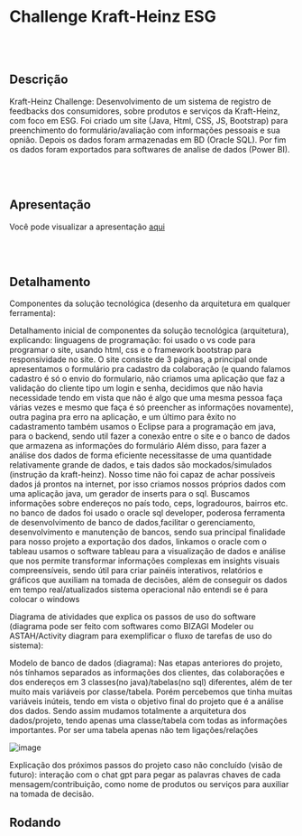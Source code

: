 # Challenge Kraft-Heinz ESG

<br/>
<br/>

## Descrição

Kraft-Heinz Challenge: Desenvolvimento de um sistema de
registro de feedbacks dos consumidores, sobre produtos
e serviços da Kraft-Heinz, com foco em ESG. Foi criado um
site (Java, Html, CSS, JS, Bootstrap) para preenchimento
do formulário/avaliação com informações pessoais e sua
opnião. Depois os dados foram armazenadas em BD
(Oracle SQL). Por fim os dados foram exportados para
softwares de analise de dados (Power BI).

<br/>
<br/>

## Apresentação

Você pode visualizar a apresentação [aqui](https://www.canva.com/design/DAGIH5znPsc/hoauPS35sZmklpAWGejHGw/edit?utm_content=DAGIH5znPsc&utm_campaign=designshare&utm_medium=link2&utm_source=sharebutton)

<br/>
<br/>

## Detalhamento
Componentes da solução tecnológica (desenho da arquitetura em qualquer ferramenta):

Detalhamento inicial de componentes da solução tecnológica (arquitetura), explicando:
linguagens de programação: foi usado o vs code para programar o site, usando html, css e o framework bootstrap para responsividade no site. O site consiste de 3 páginas, a principal onde apresentamos o formulário pra cadastro da colaboração (e quando falamos cadastro é só o envio do formulario, não criamos uma aplicação que faz a validação do cliente tipo um login e senha, decidimos que não havia necessidade tendo em vista que não é algo que uma mesma pessoa faça várias vezes e mesmo que faça é só preencher as informações novamente), outra pagina pra erro na aplicação, e um último para êxito no cadastramento
também usamos o Eclipse para a programação em java, para o backend, sendo util fazer a conexão entre o site e o banco de dados que armazena as informações do formulário
Além disso, para fazer a análise dos dados de forma eficiente necessitasse de uma quantidade relativamente grande de dados, e tais dados são mockados/simulados (instrução da kraft-heinz). Nosso time não foi capaz de achar possíveis dados já prontos na internet, por isso criamos nossos próprios dados com uma aplicação java, um gerador de inserts para o sql. Buscamos informações sobre endereços no país todo, ceps, logradouros, bairros etc.
no banco de dados foi usado o oracle sql developer, poderosa ferramenta de desenvolvimento de banco de dados¸facilitar o gerenciamento, desenvolvimento e manutenção de bancos, sendo sua principal finalidade para nosso projeto a exportação dos dados, linkamos o oracle com o tableau
usamos o software tableau para a visualização de dados e análise que nos permite transformar informações complexas em insights visuais compreensíveis, sendo útil para criar painéis interativos, relatórios e gráficos que auxiliam na tomada de decisões, além de conseguir os dados em tempo real/atualizados
sistema operacional não entendi se é para colocar o windows

Diagrama de atividades que explica os passos de uso do software (diagrama pode ser feito com softwares como BIZAGI Modeler ou ASTAH/Activity diagram para exemplificar o fluxo de tarefas de uso do sistema):

Modelo de banco de dados (diagrama):
Nas etapas anteriores do projeto, nós tínhamos separados as informações dos clientes, das colaborações e dos endereços em 3 classes(no java)/tabelas(no sql) diferentes, além de ter muito mais variáveis por classe/tabela. Porém percebemos que tinha muitas variáveis inúteis, tendo em vista o objetivo final do projeto que é a análise dos dados. Sendo assim mudamos totalmente a arquitetura dos dados/projeto, tendo apenas uma classe/tabela com todas as informações importantes. Por ser uma tabela apenas não tem ligações/relações
 
![image](https://github.com/RafaelFCM/Portfolio/assets/100213402/33ba5adc-5d1a-4f0c-a826-8616aae285e8)

Explicação dos próximos passos do projeto caso não concluído (visão de futuro): interação com o chat gpt para pegar as palavras chaves de cada mensagem/contribuição, como nome de produtos ou serviços para auxiliar na tomada de decisão.


## Rodando

